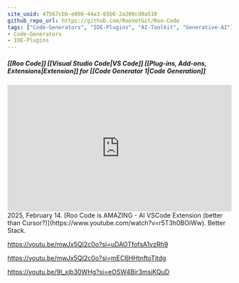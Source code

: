 ```yaml
---
site_uuid: 47567cbb-e866-44a3-85b6-2a208cd8a510
github_repo_url: https://github.com/RooVetGit/Roo-Code
tags: ["Code-Generators", "IDE-Plugins", "AI-Toolkit", "Generative-AI"]
- Code-Generators
- IDE-Plugins
---
```


##### [[Roo Code]] [[Visual Studio Code|VS Code]] [[Plug-ins,  Add-ons,  Extensions|Extension]] for [[Code Generator 1|Code Generation]]

<iframe 
  style="aspect-ratio:16/9;width:100%;height:auto" 
  src="https://www.youtube.com/embed/r5T3h0BOiWw?si=acXihBVXM1XJT8Xt" 
  title="YouTube video player" 
  frameborder="0" 
  allow="accelerometer; autoplay; clipboard-write; encrypted-media; gyroscope; picture-in-picture; web-share" 
  referrerpolicy="strict-origin-when-cross-origin" 
  allowfullscreen
></iframe>
2025, February 14. [Roo Code is AMAZING - AI VSCode Extension (better than Cursor?)](https://www.youtube.com/watch?v=r5T3h0BOiWw). Better Stack.

https://youtu.be/mwJx5QI2c0o?si=uDAOTfofsA1vzRh9

https://youtu.be/mwJx5QI2c0o?si=mEC6HHtnftoTjtdg

https://youtu.be/9I_xjb30WHg?si=eOSW4Bir3msjKQuD